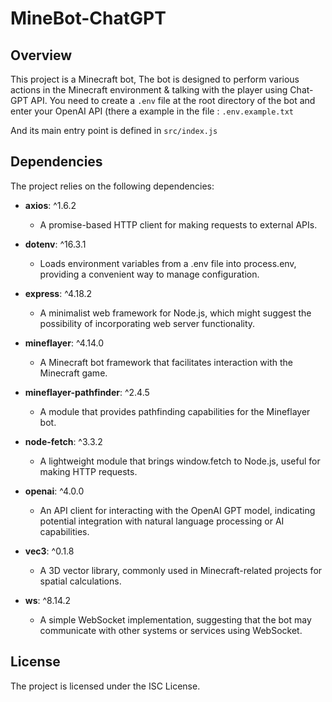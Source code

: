 # MineBot-ChatGPT

## Overview

This project is a Minecraft bot, The bot is designed to perform various actions in the Minecraft environment & talking with the player using Chat-GPT API. 
You need to create a `.env` file at the root directory of the bot and enter your OpenAI API (there a example in the file : `.env.example.txt`

And its main entry point is defined in `src/index.js`

## Dependencies

The project relies on the following dependencies:

- **axios**: ^1.6.2
  - A promise-based HTTP client for making requests to external APIs.

- **dotenv**: ^16.3.1
  - Loads environment variables from a .env file into process.env, providing a convenient way to manage configuration.

- **express**: ^4.18.2
  - A minimalist web framework for Node.js, which might suggest the possibility of incorporating web server functionality.

- **mineflayer**: ^4.14.0
  - A Minecraft bot framework that facilitates interaction with the Minecraft game.

- **mineflayer-pathfinder**: ^2.4.5
  - A module that provides pathfinding capabilities for the Mineflayer bot.

- **node-fetch**: ^3.3.2
  - A lightweight module that brings window.fetch to Node.js, useful for making HTTP requests.

- **openai**: ^4.0.0
  - An API client for interacting with the OpenAI GPT model, indicating potential integration with natural language processing or AI capabilities.

- **vec3**: ^0.1.8
  - A 3D vector library, commonly used in Minecraft-related projects for spatial calculations.

- **ws**: ^8.14.2
  - A simple WebSocket implementation, suggesting that the bot may communicate with other systems or services using WebSocket.

## License

The project is licensed under the ISC License.
